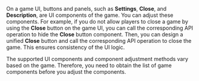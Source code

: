 
On a game UI, buttons and panels, such as **Settings**, **Close**, and **Description**, are UI components of the game. You can adjust these components. For example, if you do not allow players to close a game by using the **Close** button on the game UI, you can call the corresponding API operation to hide the **Close** button component. Then, you can design a unified **Close** button and call the corresponding API operation to close the game. This ensures consistency of the UI logic.

<div class="mk-warning">

The supported UI components and component adjustment methods vary based on the game. Therefore, you need to obtain the list of game components before you adjust the components.

</div>





